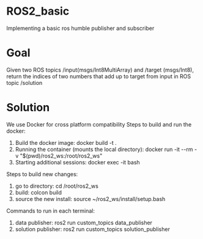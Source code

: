 # ROS2_basic
Implementing a basic ros humble publisher and subscriber 

# Goal
Given two ROS topics /input(msgs/Int8MultiArray) and /target (msgs/Int8), return the indices of two numbers that add up to target from input in ROS topic /solution

# Solution
We use Docker for cross platform compatibility 
Steps to build and run the docker:
1) Build the docker image: docker build -t <docker name: will use ros2_custom_topics> .
2) Running the container (mounts the local directory): docker run -it --rm -v "$(pwd)/ros2_ws:/root/ros2_ws" <docker name: ros2_custom_topics> 
3) Starting additional sessions: docker exec -it <docker name: ros2_custom_topics> bash

Steps to build new changes:
1) go to directory: cd /root/ros2_ws
2) build: colcon build
3) source the new install: source ~/ros2_ws/install/setup.bash

Commands to run in each terminal:
1) data publisher: ros2 run custom_topics data_publisher
2) solution publisher: ros2 run custom_topics solution_publisher